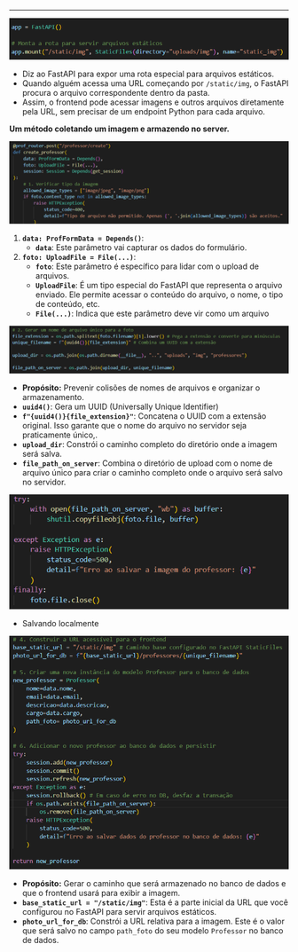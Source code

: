 

---

![Pasted image 20250621150057](../../attachments/Pasted%20image%2020250621150057.png)

- Diz ao FastAPI para expor uma rota especial para arquivos estáticos.
- Quando alguém acessa uma URL começando por `/static/img`, o FastAPI procura o arquivo correspondente dentro da pasta.
- Assim, o frontend pode acessar imagens e outros arquivos diretamente pela URL, sem precisar de um endpoint Python para cada arquivo.

**Um método coletando um imagem e armazendo no server.**

![Pasted image 20250621150521](../../attachments/Pasted%20image%2020250621150521.png)

1. **`data: ProfFormData = Depends()`**:
    - **`data`**: Este parâmetro vai capturar os dados do formulário.
2. **`foto: UploadFile = File(...)`**:
    - **`foto`**: Este parâmetro é específico para lidar com o upload de arquivos.
    - **`UploadFile`**: É um tipo especial do FastAPI que representa o arquivo enviado. Ele permite acessar o conteúdo do arquivo, o nome, o tipo de conteúdo, etc.
    - **`File(...)`**: Indica que este parâmetro deve vir como um arquivo 

![Pasted image 20250621150705](../../attachments/Pasted%20image%2020250621150705.png)

- **Propósito:** Prevenir colisões de nomes de arquivos e organizar o armazenamento.
- **`uuid4()`**: Gera um UUID (Universally Unique Identifier)
- **`f"{uuid4()}{file_extension}"`**: Concatena o UUID com a extensão original. Isso garante que o nome do arquivo no servidor seja praticamente único,.
- **`upload_dir`**: Constrói o caminho completo do diretório onde a imagem será salva.
- **`file_path_on_server`**: Combina o diretório de upload com o nome de arquivo único para criar o caminho completo onde o arquivo será salvo no servidor.

![Pasted image 20250621150936](../../attachments/Pasted%20image%2020250621150936.png)

- Salvando localmente

![Pasted image 20250621151032](../../attachments/Pasted%20image%2020250621151032.png)

- **Propósito:** Gerar o caminho que será armazenado no banco de dados e que o frontend usará para exibir a imagem.
- **`base_static_url = "/static/img"`**: Esta é a parte inicial da URL que você configurou no FastAPI para servir arquivos estáticos. 
- **`photo_url_for_db`**: Constrói a URL relativa para a imagem. Este é o valor que será salvo no campo `path_foto` do seu modelo `Professor` no banco de dados. 